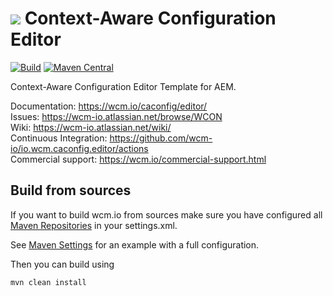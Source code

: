 <img src="https://wcm.io/images/favicon-16@2x.png"/> Context-Aware Configuration Editor
======
[![Build](https://github.com/wcm-io/io.wcm.caconfig.editor/workflows/Build/badge.svg?branch=develop)](https://github.com/wcm-io/io.wcm.caconfig.editor/actions?query=workflow%3ABuild+branch%3Adevelop)
[![Maven Central](https://maven-badges.herokuapp.com/maven-central/io.wcm/io.wcm.caconfig.editor/badge.svg)](https://maven-badges.herokuapp.com/maven-central/io.wcm/io.wcm.caconfig.editor)

Context-Aware Configuration Editor Template for AEM.

Documentation: https://wcm.io/caconfig/editor/<br/>
Issues: https://wcm-io.atlassian.net/browse/WCON<br/>
Wiki: https://wcm-io.atlassian.net/wiki/<br/>
Continuous Integration: https://github.com/wcm-io/io.wcm.caconfig.editor/actions<br/>
Commercial support: https://wcm.io/commercial-support.html


## Build from sources

If you want to build wcm.io from sources make sure you have configured all [Maven Repositories](https://wcm.io/maven.html) in your settings.xml.

See [Maven Settings](https://github.com/wcm-io/io.wcm.caconfig.editor/blob/develop/.maven-settings.xml) for an example with a full configuration.

Then you can build using

```
mvn clean install
```
